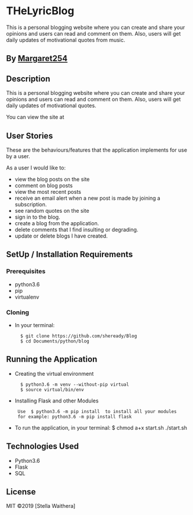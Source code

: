 # THeLyricBlog
This is a personal blogging website where you can create and share your opinions and  users can read and comment on them. Also, users will get daily updates of motivational quotes from music.

## By [Margaret254](https://github.com/sheready/)

## Description
This is a personal blogging website where you can create and share your opinions and  users can read and comment on them. Also, users will get daily updates of motivational quotes.

You can view the site at 

## User Stories
These are the behaviours/features that the application implements for use by a user.

As a user I would like to:
*  view the blog posts on the site
*  comment on blog posts
*  view the most recent posts
*  receive an email alert when a new post is made by joining a subscription.
*  see random quotes on the site
* sign in to the blog.
* create a blog from the application.
* delete comments that I find insulting or degrading.
* update or delete blogs I have created.

## SetUp / Installation Requirements
### Prerequisites
* python3.6
* pip
* virtualenv

### Cloning
* In your terminal:
        
        $ git clone https://github.com/sheready/Blog
        $ cd Documents/python/blog

## Running the Application
* Creating the virtual environment

        $ python3.6 -m venv --without-pip virtual
        $ source virtual/bin/env
        
* Installing Flask and other Modules

       Use  $ python3.6 -m pip install  to install all your modules
       for example: python3.6 -m pip install flask
        
        
* To run the application, in your terminal:
        $ chmod a+x start.sh
        ./start.sh

## Technologies Used
* Python3.6
* Flask
* SQL

## License
MIT &copy;2019 [Stella Waithera]